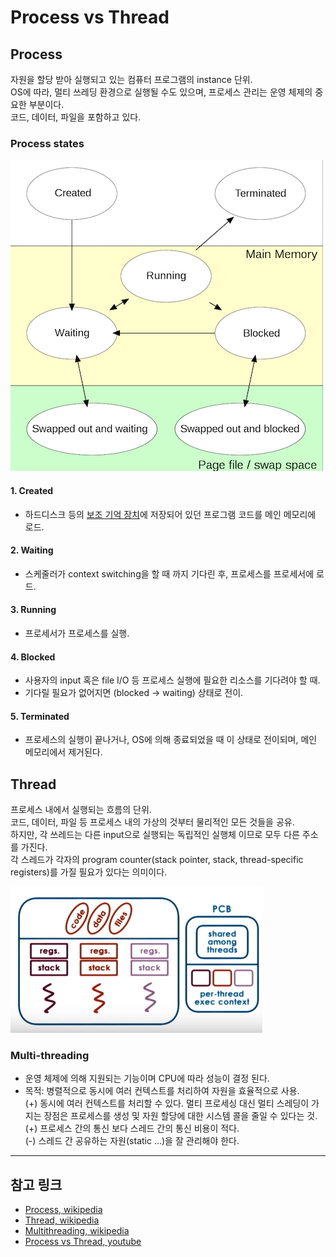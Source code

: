# Process vs Thread

## Process
자원을 할당 받아 실행되고 있는 컴퓨터 프로그램의 instance 단위.<br/>
OS에 따라, 멀티 쓰레딩 환경으로 실행될 수도 있으며, 프로세스 관리는 운영 체제의 중요한 부분이다.<br/>
코드, 데이터, 파일을 포함하고 있다.

### Process states
![states of a process](images/process_states.png)
#### 1. Created
- 하드디스크 등의 [보조 기억 장치](https://en.wikipedia.org/wiki/Auxiliary_memory)에 저장되어 있던 프로그램 코드를 메인 메모리에 로드.
#### 2. Waiting
- 스케줄러가 context switching을 할 때 까지 기다린 후, 프로세스를 프로세서에 로드.
#### 3. Running
- 프로세서가 프로세스를 실행.
#### 4. Blocked
- 사용자의 input 혹은 file I/O 등 프로세스 실행에 필요한 리소스를 기다려야 할 때.
- 기다릴 필요가 없어지면 (blocked -> waiting) 상태로 전이.
#### 5. Terminated
- 프로세스의 실행이 끝나거나, OS에 의해 종료되었을 때 이 상태로 전이되며, 메인 메모리에서 제거된다.

## Thread
프로세스 내에서 실행되는 흐름의 단위.<br/>
코드, 데이터, 파일 등 프로세스 내의 가상의 것부터 물리적인 모든 것들을 공유.<br/>
하지만, 각 쓰레드는 다른 input으로 실행되는 독립적인 실행체 이므로 모두 다른 주소를 가진다.<br/>
각 스레드가 각자의 program counter(stack pointer, stack, thread-specific registers)를 가질 필요가 있다는 의미이다.

![process and threads](images/process_thread.png)

### Multi-threading
- 운영 체제에 의해 지원되는 기능이며 CPU에 따라 성능이 결정 된다.
- 목적: 병렬적으로 동시에 여러 컨텍스트를 처리하여 자원을 효율적으로 사용.<br/>
(+) 동시에 여러 컨텍스트를 처리할 수 있다. 멀티 프로세싱 대신 멀티 스레딩이 가지는 장점은 프로세스를 생성 및 자원 할당에 대한 시스템 콜을 줄일 수 있다는 것.<br/>
(+) 프로세스 간의 통신 보다 스레드 간의 통신 비용이 적다.<br/>
(-) 스레드 간 공유하는 자원(static ...)을 잘 관리해야 한다.<br/>

<hr/>

## 참고 링크
- [Process, wikipedia](https://en.wikipedia.org/wiki/Process_(computing))
- [Thread, wikipedia](https://en.wikipedia.org/wiki/Thread_(computing))
- [Multithreading, wikipedia](https://en.wikipedia.org/wiki/Multithreading_(computer_architecture))
- [Process vs Thread, youtube](https://www.youtube.com/watch?v=Dhf-DYO1K78)
